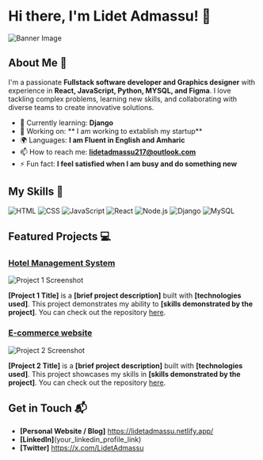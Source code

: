 # Hi there, I'm Lidet Admassu! 👋

![Banner Image](https://imgur.com/a/hOmWCt1)

## About Me 🚀

I'm a passionate **Fullstack software developer and Graphics designer** with experience in **React, JavaScript, Python, MYSQL, and Figma**. I love tackling complex problems, learning new skills, and collaborating with diverse teams to create innovative solutions.

- 🌱 Currently learning: **Django**
- 🔭 Working on: ** I am working to extablish my startup**
- 🌍 Languages: **I am Fluent in English and Amharic**
- 📫 How to reach me: **lidetadmassu217@outlook.com**
- ⚡ Fun fact: **I feel satisfied when I am busy and do something new**

## My Skills 🧠

![HTML](https://img.shields.io/badge/-HTML-E34F26?style=flat-square&logo=html5&logoColor=white)
![CSS](https://img.shields.io/badge/-CSS-1572B6?style=flat-square&logo=css3&logoColor=white)
![JavaScript](https://img.shields.io/badge/-JavaScript-F7DF1E?style=flat-square&logo=javascript&logoColor=black)
![React](https://img.shields.io/badge/-React-61DAFB?style=flat-square&logo=react&logoColor=black)
![Node.js](https://img.shields.io/badge/-Node.js-339933?style=flat-square&logo=node.js&logoColor=white)
![Django](https://img.shields.io/badge/Django-092E20?style=for-the-badge&logo=django&logoColor=green)
![MySQL](https://img.shields.io/badge/MySQL-005C84?style=for-the-badge&logo=mysql&logoColor=white)

## Featured Projects 💻

### [Hotel Management System](project_1_link)

![Project 1 Screenshot](project_1_screenshot_url)

**[Project 1 Title]** is a **[brief project description]** built with **[technologies used]**. This project demonstrates my ability to **[skills demonstrated by the project]**. You can check out the repository [here](project_1_repository_link).

### [E-commerce website](project_2_link)

![Project 2 Screenshot](project_2_screenshot_url)

**[Project 2 Title]** is a **[brief project description]** built with **[technologies used]**. This project showcases my skills in **[skills demonstrated by the project]**. You can check out the repository [here](project_2_repository_link).

## Get in Touch 📬

- **[Personal Website / Blog]** https://lidetadmassu.netlify.app/
- **[LinkedIn]**(your_linkedin_profile_link)
- **[Twitter]** https://x.com/LidetAdmassu


